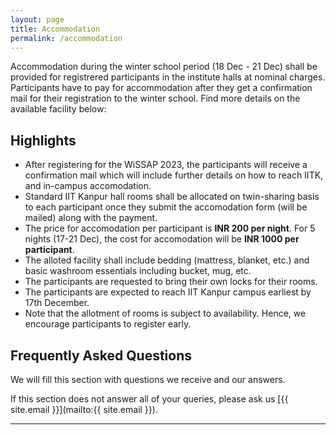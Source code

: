```yaml
---
layout: page
title: Accommodation
permalink: /accommodation
---
```


Accommodation during the winter school period (18 Dec - 21 Dec) shall be provided for registrered participants in the institute halls at nominal charges. Participants have to pay for accommodation after they get a confirmation mail for their registration to the winter school. Find more details on the available facility below:

## Highlights

- After registering for the WiSSAP 2023, the participants will receive a confirmation mail which will include further details on how to reach IITK, and in-campus accomodation.
- Standard IIT Kanpur hall rooms shall be allocated on twin-sharing basis to each participant once they submit the accomodation form (will be mailed) along with the payment.
- The price for accomodation per participant is **INR 200 per night**. For 5 nights (17-21 Dec), the cost for accomodation will be **INR 1000 per participant**.
- The alloted facility shall include bedding (mattress, blanket, etc.) and basic washroom essentials including bucket, mug, etc.
- The participants are requested to bring their own locks for their rooms.
- The participants are expected to reach IIT Kanpur campus earliest by 17th December.
- Note that the allotment of rooms is subject to availability. Hence, we encourage participants to register early.

<!-- <a href="/wissap-cup" target="_blank">Music Search: Query by Humming</a> -->


## Frequently Asked Questions

We will fill this section with questions we receive and our answers.

If this section does not answer all of your queries, please ask us [{{ site.email }}](mailto:{{ site.email }}).

---
